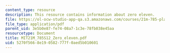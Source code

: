 ```yaml
---
content_type: resource
description: This resource contains information about zero eleven.
file: https://ol-ocw-studio-app-qa.s3.amazonaws.com/courses/21m-785-playwrights-workshop-spring-2012/5270f5668e190582777f0aed5b010601_MIT21M_785S12_Zero_eleven.pdf
file_type: application/pdf
parent_uid: 3e5b0e87-fe74-08a7-1c3e-78fb038e45aa
resourcetype: Document
title: MIT21M_785S12_Zero_eleven.pdf
uid: 5270f566-8e19-0582-777f-0aed5b010601
---
```

